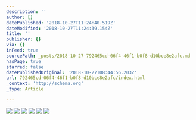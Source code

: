 ```yaml
---
description: ''
author: []
datePublished: '2018-10-27T11:24:40.519Z'
dateModified: '2018-10-27T11:24:39.154Z'
title: ''
publisher: {}
via: {}
inFeed: true
sourcePath: _posts/2018-10-27-792465cd-06f4-46f1-b0f8-d10bce8e2afc.md
hasPage: true
starred: false
datePublishedOriginal: '2018-10-27T08:44:56.203Z'
url: 792465cd-06f4-46f1-b0f8-d10bce8e2afc/index.html
_context: 'http://schema.org'
_type: Article

---
```

![](https://the-grid-user-content.s3-us-west-2.amazonaws.com/e35b094c-7576-4536-97e8-0e14c3917820.jpg)
![](https://the-grid-user-content.s3-us-west-2.amazonaws.com/d87ce9af-bd9d-41d1-8de6-42e206694263.jpg)
![](https://the-grid-user-content.s3-us-west-2.amazonaws.com/c20b3d22-c2bb-4bdd-8e74-00b67b5062cb.jpg)
![](https://the-grid-user-content.s3-us-west-2.amazonaws.com/a1cf46e7-f4a3-41a2-9d92-c2f8f735653a.jpg)
![](https://the-grid-user-content.s3-us-west-2.amazonaws.com/fcc1a5ce-ee79-4a77-97c7-4cf6f6ae8b13.jpg)
![](https://the-grid-user-content.s3-us-west-2.amazonaws.com/99653197-aea8-4728-9fdf-3a6e90acf37b.jpg)